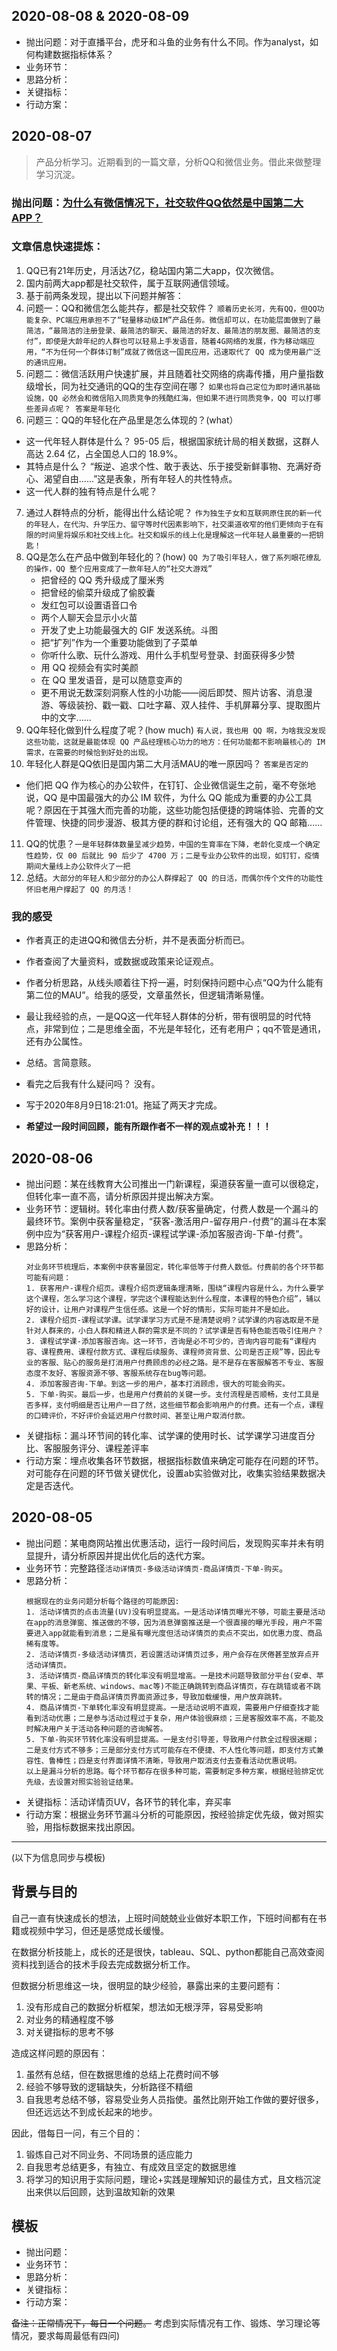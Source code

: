 

## 2020-08-08 & 2020-08-09
- 抛出问题：对于直播平台，虎牙和斗鱼的业务有什么不同。作为analyst，如何构建数据指标体系？
- 业务环节：
- 思路分析：
- 关键指标：
- 行动方案：


## 2020-08-07
> 产品分析学习。近期看到的一篇文章，分析QQ和微信业务。借此来做整理学习沉淀。

### 抛出问题：[为什么有微信情况下，社交软件QQ依然是中国第二大APP？](https://news.cnblogs.com/n/668741/)
### 文章信息快速提炼：
1. QQ已有21年历史，月活达7亿，稳站国内第二大app，仅次微信。
2. 国内前两大app都是社交软件，属于互联网通信领域。
3. 基于前两条发现，提出以下问题并解答：
4. 问题一：QQ和微信怎么能共存，都是社交软件？ `顺着历史长河，先有QQ，但QQ功能复杂、PC端应用承担不了“轻量移动级IM”产品任务。微信却可以，在功能层面做到了最简洁，“最简洁的注册登录、最简洁的聊天、最简洁的好友、最简洁的朋友圈、最简洁的支付”，即使是大龄年纪的人群也可以轻易上手发语音，随着4G网络的发展，作为移动端应用，“不为任何一个群体订制”成就了微信这一国民应用，迅速取代了 QQ 成为使用最广泛的通讯应用。`
5. 问题二：微信活跃用户快速扩展，并且随着社交网络的病毒传播，用户量指数级增长，同为社交通讯的QQ的生存空间在哪？ `如果也将自己定位为即时通讯基础设施，QQ 必然会和微信陷入同质竞争的残酷红海，但如果不进行同质竞争，QQ 可以打哪些差异点呢？ 答案是年轻化`
6. 问题三：QQ的年轻化在产品里是怎么体现的？(what） 
  - 这一代年轻人群体是什么？ 95-05 后，根据国家统计局的相关数据，这群人高达 2.64 亿，占全国总人口的 18.9%。
  - 其特点是什么？ “叛逆、追求个性、敢于表达、乐于接受新鲜事物、充满好奇心、渴望自由......”这是表象，所有年轻人的共性特点。
  - 这一代人群的独有特点是什么呢？ 
7. 通过人群特点的分析，能得出什么结论呢？ `作为独生子女和互联网原住民的新一代的年轻人，在代沟、升学压力、留守等时代因素影响下，社交渠道收窄的他们更倾向于在有限的时间里将娱乐和社交线上化。社交和娱乐的线上化是理解这一代年轻人最重要的一把钥匙！`
8. QQ是怎么在产品中做到年轻化的？(how) `QQ 为了吸引年轻人，做了系列眼花缭乱的操作，QQ 整个应用变成了一款年轻人的“社交大游戏”`
   - 把曾经的 QQ 秀升级成了厘米秀
   - 把曾经的偷菜升级成了偷胶囊
   - 发红包可以设置语音口令
   - 两个人聊天会显示小火苗
   - 开发了史上功能最强大的 GIF 发送系统。斗图
   - 把“扩列”作为一个重要功能做到了子菜单
   - 你听什么歌、玩什么游戏、用什么手机型号登录、封面获得多少赞
   - 用 QQ 视频会有实时美颜
   - 在 QQ 里发语音，是可以随意变声的
   -  更不用说无数深刻洞察人性的小功能——阅后即焚、照片访客、消息漫游、等级装扮、戳一戳、口吐字幕、双人挂件、手机屏幕分享、提取图片中的文字......
9. QQ年轻化做到什么程度了呢？(how much) `有人说，我也用 QQ 啊，为啥我没发现这些功能，这就是最能体现 QQ 产品经理核心功力的地方：任何功能都不影响最核心的 IM 需求，在需要的时候恰到好处的出现。`
10. 年轻化人群是QQ依旧是国内第二大月活MAU的唯一原因吗？ `答案是否定的`
 - 他们把 QQ 作为核心的办公软件，在钉钉、企业微信诞生之前，毫不夸张地说，QQ 是中国最强大的办公 IM 软件，为什么 QQ 能成为重要的办公工具呢？原因在于其强大而完善的功能，这些功能包括便捷的跨端体验、完善的文件管理、快捷的同步漫游、极其方便的群和讨论组，还有强大的 QQ 邮箱......
11. QQ的忧患？`一是年轻群体数量呈减少趋势，中国的生育率在下降，老龄化变成一个确定性趋势，仅 00 后就比 90 后少了 4700 万；二是专业办公软件的出现，如钉钉，疫情期间大量线上办公软件火了一把`
12. 总结。`大部分的年轻人和少部分的办公人群撑起了 QQ 的日活，而偶尔传个文件的功能性怀旧老用户撑起了 QQ 的月活！ `

### 我的感受
- 作者真正的走进QQ和微信去分析，并不是表面分析而已。
- 作者查阅了大量资料，或数据或政策来论证观点。
- 作者分析思路，从线头顺着往下捋一遍，时刻保持问题中心点“QQ为什么能有第二位的MAU”。给我的感受，文章虽然长，但逻辑清晰易懂。
- 最让我经验的点，一是QQ这一代年轻人群体的分析，带有很明显的时代特点，非常到位；二是思维全面，不光是年轻化，还有老用户；qq不管是通讯，还有办公属性。
- 总结。言简意赅。
- 看完之后我有什么疑问吗？ 没有。
- 写于2020年8月9日18:21:01。拖延了两天才完成。

- **希望过一段时间回顾，能有所跟作者不一样的观点或补充！！！**



## 2020-08-06
- 抛出问题：某在线教育大公司推出一门新课程，渠道获客量一直可以很稳定，但转化率一直不高，请分析原因并提出解决方案。
- 业务环节：逻辑树。转化率由付费人数/获客量确定，付费人数是一个漏斗的最终环节。案例中获客量稳定，“获客-激活用户-留存用户-付费”的漏斗在本案例中应为“获客用户-课程介绍页-课程试学课-添加客服咨询-下单-付费”。
- 思路分析：
  ```
  对业务环节梳理后，本案例中获客量固定，转化率低等于付费人数低。付费前的各个环节都可能有问题：
  1. 获客用户-课程介绍页。课程介绍页逻辑条理清晰，围绕“课程内容是什么，为什么要学这个课程，怎么学习这个课程，学完这个课程能达到什么程度，本课程的特色介绍”，辅以好的设计，让用户对课程产生信任感。这是一个好的情形，实际可能并不是如此。
  2. 课程介绍页-课程试学课。试学课学习方式是不是清楚说明？试学课的内容选取是不是针对人群来的，小白人群和精进人群的需求是不同的？试学课是否有特色能否吸引住用户？
  3. 课程试学课-添加客服咨询。这一环节，咨询是必不可少的，咨询内容可能有“课程内容、课程费用、课程付款方式、课程后续服务、课程师资背景、公司是否正规”等，因此专业的客服、贴心的服务是打消用户付费顾虑的必经之路。是不是存在客服解答不专业、客服态度不友好、客服资源不够、客服系统存在bug等问题。
  4. 添加客服咨询-下单。到这一步的用户，基本打消顾虑，很大的可能会购买。
  5. 下单-购买。最后一步，也是用户付费前的关键一步。支付流程是否顺畅，支付工具是否多样，支付明细是否让用户一目了然，这些细节都会影响用户的付费。还有一个点，课程的口碑评价，不好评价会延迟用户付款时间、甚至让用户取消付款。
  ```
- 关键指标：漏斗环节间的转化率、试学课的使用时长、试学课学习进度百分比、客服服务评分、课程差评率
- 行动方案：埋点收集各环节数据，根据指标数值来确定可能存在问题的环节。对可能存在问题的环节做关键优化，设置ab实验做对比，收集实验结果数据决定是否迭代。


## 2020-08-05
- 抛出问题：某电商网站推出优惠活动，运行一段时间后，发现购买率并未有明显提升，请分析原因并提出优化后的迭代方案。
- 业务环节：完整路径`活动详情页-多级活动详情页-商品详情页-下单-购买`。
- 思路分析：
  ```
  根据现在的业务问题分析每个路径的可能原因:
  1. 活动详情页的点击流量(UV)没有明显提高。一是活动详情页曝光不够，可能主要是活动在app的消息弹窗、推送做的不够，因为消息弹窗推送是一个很直接的曝光手段，用户不需要进入app就能看到消息；二是虽有曝光度但活动详情页的卖点不突出，如优惠力度、商品稀有度等。
  2. 活动详情页-多级活动详情页，若设置活动详情页过多，用户会存在厌倦甚至放弃点开活动详情页。
  3. 活动详情页-商品详情页的转化率没有明显增高。一是技术问题导致部分平台(安卓、苹果、平板、新老系统、windows、mac等)不能正确跳转到商品详情页，存在跳错或者不跳转的情况；二是由于商品详情页界面资源过多，导致加载缓慢，用户放弃跳转。
  4. 商品详情页-下单转化率没有明显提高。一是活动说明不直观，需要用户仔细查找才能看到活动优惠；二是参与活动过程过于复杂，用户体验很麻烦；三是客服效率不高，不能及时解决用户关于活动各种问题的咨询解答。
  5. 下单-购买环节转化率没有明显提高。一是支付引导差，导致用户付款全过程很迷糊；二是支付方式不够多；三是部分支付方式可能存在不便捷、不人性化等问题，即支付方式兼容性、鲁棒性；四是支付界面详情不清晰，导致用户取消支付去查看活动优惠说明。
  以上是漏斗分析的思路。每个环节都存在很多种可能，需要制定多种方案，根据经验排定优先级，去设置对照实验验证结果。
  ```
- 关键指标：活动详情页UV，各环节的转化率，弃买率
- 行动方案：根据业务环节漏斗分析的可能原因，按经验排定优先级，做对照实验，用指标数据来找出原因。

-------------------------------------------------------------------------------------------------------
(以下为信息同步与模板)

## 背景与目的
自己一直有快速成长的想法，上班时间兢兢业业做好本职工作，下班时间都有在书籍或视频中学习，但还是感觉成长缓慢。

在数据分析技能上，成长的还是很快，tableau、SQL、python都能自己高效查阅资料找到适合的技术手段去完成数据分析工作。

但数据分析思维这一块，很明显的缺少经验，暴露出来的主要问题有：
  1. 没有形成自己的数据分析框架，想法如无根浮萍，容易受影响
  2. 对业务的精通程度不够
  3. 对关键指标的思考不够

造成这样问题的原因有：
  1. 虽然有总结，但在数据思维的总结上花费时间不够
  2. 经验不够导致的逻辑缺失，分析路径不精细
  3. 自我思考总结不够，容易受业务人员指使。虽然比刚开始工作做的要好很多，但还远远达不到成长起来的地步。

因此，借每日一问，有三个目的：
  1. 锻炼自己对不同业务、不同场景的适应能力
  2. 自我思考总结更多，有独立、有成效且坚定的数据思维
  3. 将学习的知识用于实际问题，理论+实践是理解知识的最佳方式，且文档沉淀出来供以后回顾，达到温故知新的效果

## 模板
- 抛出问题：
- 业务环节：
- 思路分析：
- 关键指标：
- 行动方案：

~~备注：正常情况下，每日一个问题。~~  考虑到实际情况有工作、锻炼、学习理论等情况，要求每周最低有四问)
